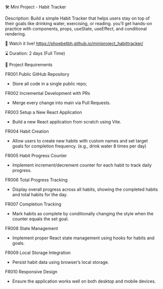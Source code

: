 🛠️ Mini Project - Habit Tracker

Description:
Build a simple Habit Tracker that helps users stay on top of their goals like drinking water, exercising, or reading. you’ll get hands-on practice with components, props, useState, useEffect, and conditional rendering.

🎥 Watch it live! https://phoebetbh.github.io/miniproject_habittracker/

⌛ Duration: 2 days (Full Time)

📝 Project Requirements

FR001 Public GitHub Repository

- Store all code in a single public repo;

FR002 Incremental Development with PRs

- Merge every change into main via Pull Requests.

FR003 Setup a New React Application

- Build a new React application from scratch using Vite.

FR004 Habit Creation

- Allow users to create new habits with custom names and set target goals for completion frequency.
  (e.g., drink water 8 times per day)

FR005 Habit Progress Counter

- Implement increment/decrement counter for each habit to track daily progress.

FR006 Total Progress Tracking

- Display overall progress across all habits, showing the completed habits and total habits for the day.

FR007 Completion Tracking

- Mark habits as complete by conditionally changing the style when the counter equals the set goal.

FR008 State Management

- Implement proper React state management using hooks for habits and goals.

FR009 Local Storage Integration

- Persist habit data using browser’s local storage.

FR010 Responsive Design

- Ensure the application works well on both desktop and mobile devices.
